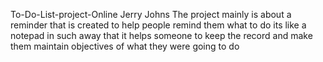 To-Do-List-project-Online
Jerry Johns 
The project mainly is about a reminder that is created to help people remind them what to do its like a notepad in such away that it helps someone to keep the record and make them maintain objectives of what they were going to do
